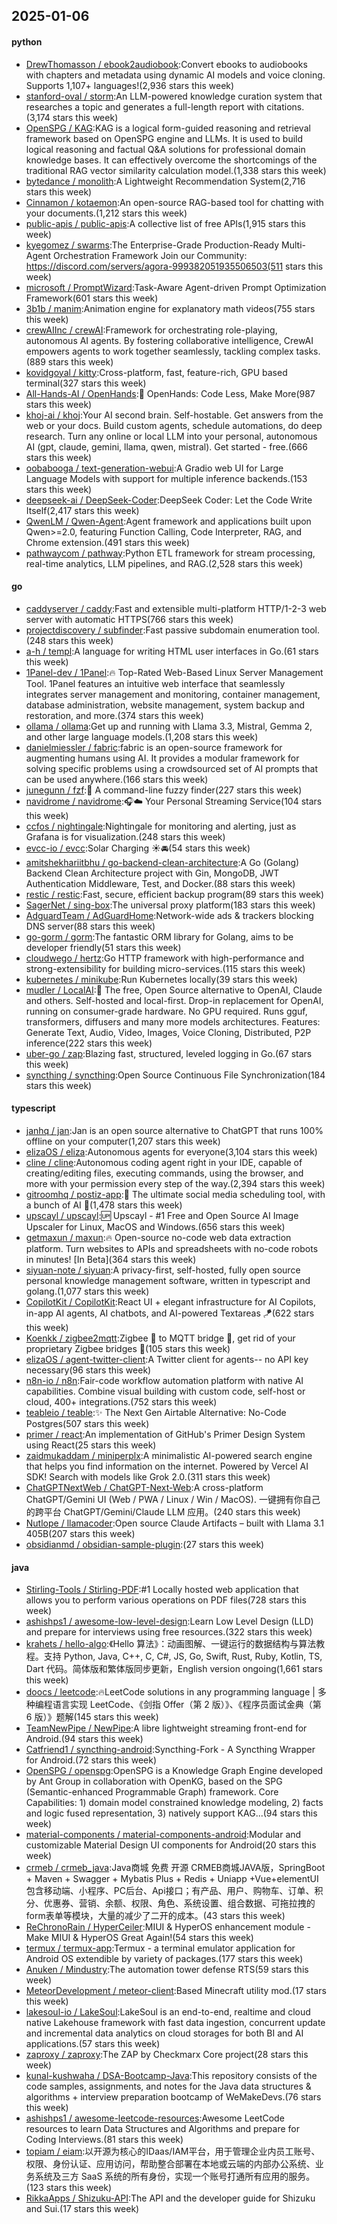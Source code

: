 ## 2025-01-06

#### python
* [DrewThomasson / ebook2audiobook](https://github.com/DrewThomasson/ebook2audiobook):Convert ebooks to audiobooks with chapters and metadata using dynamic AI models and voice cloning. Supports 1,107+ languages!(2,936 stars this week)
* [stanford-oval / storm](https://github.com/stanford-oval/storm):An LLM-powered knowledge curation system that researches a topic and generates a full-length report with citations.(3,174 stars this week)
* [OpenSPG / KAG](https://github.com/OpenSPG/KAG):KAG is a logical form-guided reasoning and retrieval framework based on OpenSPG engine and LLMs. It is used to build logical reasoning and factual Q&A solutions for professional domain knowledge bases. It can effectively overcome the shortcomings of the traditional RAG vector similarity calculation model.(1,338 stars this week)
* [bytedance / monolith](https://github.com/bytedance/monolith):A Lightweight Recommendation System(2,716 stars this week)
* [Cinnamon / kotaemon](https://github.com/Cinnamon/kotaemon):An open-source RAG-based tool for chatting with your documents.(1,212 stars this week)
* [public-apis / public-apis](https://github.com/public-apis/public-apis):A collective list of free APIs(1,915 stars this week)
* [kyegomez / swarms](https://github.com/kyegomez/swarms):The Enterprise-Grade Production-Ready Multi-Agent Orchestration Framework Join our Community: https://discord.com/servers/agora-999382051935506503(511 stars this week)
* [microsoft / PromptWizard](https://github.com/microsoft/PromptWizard):Task-Aware Agent-driven Prompt Optimization Framework(601 stars this week)
* [3b1b / manim](https://github.com/3b1b/manim):Animation engine for explanatory math videos(755 stars this week)
* [crewAIInc / crewAI](https://github.com/crewAIInc/crewAI):Framework for orchestrating role-playing, autonomous AI agents. By fostering collaborative intelligence, CrewAI empowers agents to work together seamlessly, tackling complex tasks.(889 stars this week)
* [kovidgoyal / kitty](https://github.com/kovidgoyal/kitty):Cross-platform, fast, feature-rich, GPU based terminal(327 stars this week)
* [All-Hands-AI / OpenHands](https://github.com/All-Hands-AI/OpenHands):🙌 OpenHands: Code Less, Make More(987 stars this week)
* [khoj-ai / khoj](https://github.com/khoj-ai/khoj):Your AI second brain. Self-hostable. Get answers from the web or your docs. Build custom agents, schedule automations, do deep research. Turn any online or local LLM into your personal, autonomous AI (gpt, claude, gemini, llama, qwen, mistral). Get started - free.(666 stars this week)
* [oobabooga / text-generation-webui](https://github.com/oobabooga/text-generation-webui):A Gradio web UI for Large Language Models with support for multiple inference backends.(153 stars this week)
* [deepseek-ai / DeepSeek-Coder](https://github.com/deepseek-ai/DeepSeek-Coder):DeepSeek Coder: Let the Code Write Itself(2,417 stars this week)
* [QwenLM / Qwen-Agent](https://github.com/QwenLM/Qwen-Agent):Agent framework and applications built upon Qwen>=2.0, featuring Function Calling, Code Interpreter, RAG, and Chrome extension.(491 stars this week)
* [pathwaycom / pathway](https://github.com/pathwaycom/pathway):Python ETL framework for stream processing, real-time analytics, LLM pipelines, and RAG.(2,528 stars this week)

#### go
* [caddyserver / caddy](https://github.com/caddyserver/caddy):Fast and extensible multi-platform HTTP/1-2-3 web server with automatic HTTPS(766 stars this week)
* [projectdiscovery / subfinder](https://github.com/projectdiscovery/subfinder):Fast passive subdomain enumeration tool.(248 stars this week)
* [a-h / templ](https://github.com/a-h/templ):A language for writing HTML user interfaces in Go.(61 stars this week)
* [1Panel-dev / 1Panel](https://github.com/1Panel-dev/1Panel):🔥 Top-Rated Web-Based Linux Server Management Tool. 1Panel features an intuitive web interface that seamlessly integrates server management and monitoring, container management, database administration, website management, system backup and restoration, and more.(374 stars this week)
* [ollama / ollama](https://github.com/ollama/ollama):Get up and running with Llama 3.3, Mistral, Gemma 2, and other large language models.(1,208 stars this week)
* [danielmiessler / fabric](https://github.com/danielmiessler/fabric):fabric is an open-source framework for augmenting humans using AI. It provides a modular framework for solving specific problems using a crowdsourced set of AI prompts that can be used anywhere.(166 stars this week)
* [junegunn / fzf](https://github.com/junegunn/fzf):🌸 A command-line fuzzy finder(227 stars this week)
* [navidrome / navidrome](https://github.com/navidrome/navidrome):🎧☁️ Your Personal Streaming Service(104 stars this week)
* [ccfos / nightingale](https://github.com/ccfos/nightingale):Nightingale for monitoring and alerting, just as Grafana is for visualization.(248 stars this week)
* [evcc-io / evcc](https://github.com/evcc-io/evcc):Solar Charging ☀️🚘(54 stars this week)
* [amitshekhariitbhu / go-backend-clean-architecture](https://github.com/amitshekhariitbhu/go-backend-clean-architecture):A Go (Golang) Backend Clean Architecture project with Gin, MongoDB, JWT Authentication Middleware, Test, and Docker.(88 stars this week)
* [restic / restic](https://github.com/restic/restic):Fast, secure, efficient backup program(89 stars this week)
* [SagerNet / sing-box](https://github.com/SagerNet/sing-box):The universal proxy platform(183 stars this week)
* [AdguardTeam / AdGuardHome](https://github.com/AdguardTeam/AdGuardHome):Network-wide ads & trackers blocking DNS server(88 stars this week)
* [go-gorm / gorm](https://github.com/go-gorm/gorm):The fantastic ORM library for Golang, aims to be developer friendly(51 stars this week)
* [cloudwego / hertz](https://github.com/cloudwego/hertz):Go HTTP framework with high-performance and strong-extensibility for building micro-services.(115 stars this week)
* [kubernetes / minikube](https://github.com/kubernetes/minikube):Run Kubernetes locally(39 stars this week)
* [mudler / LocalAI](https://github.com/mudler/LocalAI):🤖 The free, Open Source alternative to OpenAI, Claude and others. Self-hosted and local-first. Drop-in replacement for OpenAI, running on consumer-grade hardware. No GPU required. Runs gguf, transformers, diffusers and many more models architectures. Features: Generate Text, Audio, Video, Images, Voice Cloning, Distributed, P2P inference(222 stars this week)
* [uber-go / zap](https://github.com/uber-go/zap):Blazing fast, structured, leveled logging in Go.(67 stars this week)
* [syncthing / syncthing](https://github.com/syncthing/syncthing):Open Source Continuous File Synchronization(184 stars this week)

#### typescript
* [janhq / jan](https://github.com/janhq/jan):Jan is an open source alternative to ChatGPT that runs 100% offline on your computer(1,207 stars this week)
* [elizaOS / eliza](https://github.com/elizaOS/eliza):Autonomous agents for everyone(3,104 stars this week)
* [cline / cline](https://github.com/cline/cline):Autonomous coding agent right in your IDE, capable of creating/editing files, executing commands, using the browser, and more with your permission every step of the way.(2,394 stars this week)
* [gitroomhq / postiz-app](https://github.com/gitroomhq/postiz-app):📨 The ultimate social media scheduling tool, with a bunch of AI 🤖(1,478 stars this week)
* [upscayl / upscayl](https://github.com/upscayl/upscayl):🆙 Upscayl - #1 Free and Open Source AI Image Upscaler for Linux, MacOS and Windows.(656 stars this week)
* [getmaxun / maxun](https://github.com/getmaxun/maxun):🔥 Open-source no-code web data extraction platform. Turn websites to APIs and spreadsheets with no-code robots in minutes! [In Beta](364 stars this week)
* [siyuan-note / siyuan](https://github.com/siyuan-note/siyuan):A privacy-first, self-hosted, fully open source personal knowledge management software, written in typescript and golang.(1,077 stars this week)
* [CopilotKit / CopilotKit](https://github.com/CopilotKit/CopilotKit):React UI + elegant infrastructure for AI Copilots, in-app AI agents, AI chatbots, and AI-powered Textareas 🪁(622 stars this week)
* [Koenkk / zigbee2mqtt](https://github.com/Koenkk/zigbee2mqtt):Zigbee 🐝 to MQTT bridge 🌉, get rid of your proprietary Zigbee bridges 🔨(105 stars this week)
* [elizaOS / agent-twitter-client](https://github.com/elizaOS/agent-twitter-client):A Twitter client for agents-- no API key necessary(96 stars this week)
* [n8n-io / n8n](https://github.com/n8n-io/n8n):Fair-code workflow automation platform with native AI capabilities. Combine visual building with custom code, self-host or cloud, 400+ integrations.(752 stars this week)
* [teableio / teable](https://github.com/teableio/teable):✨ The Next Gen Airtable Alternative: No-Code Postgres(507 stars this week)
* [primer / react](https://github.com/primer/react):An implementation of GitHub's Primer Design System using React(25 stars this week)
* [zaidmukaddam / miniperplx](https://github.com/zaidmukaddam/miniperplx):A minimalistic AI-powered search engine that helps you find information on the internet. Powered by Vercel AI SDK! Search with models like Grok 2.0.(311 stars this week)
* [ChatGPTNextWeb / ChatGPT-Next-Web](https://github.com/ChatGPTNextWeb/ChatGPT-Next-Web):A cross-platform ChatGPT/Gemini UI (Web / PWA / Linux / Win / MacOS). 一键拥有你自己的跨平台 ChatGPT/Gemini/Claude LLM 应用。(240 stars this week)
* [Nutlope / llamacoder](https://github.com/Nutlope/llamacoder):Open source Claude Artifacts – built with Llama 3.1 405B(207 stars this week)
* [obsidianmd / obsidian-sample-plugin](https://github.com/obsidianmd/obsidian-sample-plugin):(27 stars this week)

#### java
* [Stirling-Tools / Stirling-PDF](https://github.com/Stirling-Tools/Stirling-PDF):#1 Locally hosted web application that allows you to perform various operations on PDF files(728 stars this week)
* [ashishps1 / awesome-low-level-design](https://github.com/ashishps1/awesome-low-level-design):Learn Low Level Design (LLD) and prepare for interviews using free resources.(322 stars this week)
* [krahets / hello-algo](https://github.com/krahets/hello-algo):《Hello 算法》：动画图解、一键运行的数据结构与算法教程。支持 Python, Java, C++, C, C#, JS, Go, Swift, Rust, Ruby, Kotlin, TS, Dart 代码。简体版和繁体版同步更新，English version ongoing(1,661 stars this week)
* [doocs / leetcode](https://github.com/doocs/leetcode):🔥LeetCode solutions in any programming language | 多种编程语言实现 LeetCode、《剑指 Offer（第 2 版）》、《程序员面试金典（第 6 版）》题解(145 stars this week)
* [TeamNewPipe / NewPipe](https://github.com/TeamNewPipe/NewPipe):A libre lightweight streaming front-end for Android.(94 stars this week)
* [Catfriend1 / syncthing-android](https://github.com/Catfriend1/syncthing-android):Syncthing-Fork - A Syncthing Wrapper for Android.(72 stars this week)
* [OpenSPG / openspg](https://github.com/OpenSPG/openspg):OpenSPG is a Knowledge Graph Engine developed by Ant Group in collaboration with OpenKG, based on the SPG (Semantic-enhanced Programmable Graph) framework. Core Capabilities: 1) domain model constrained knowledge modeling, 2) facts and logic fused representation, 3) natively support KAG...(94 stars this week)
* [material-components / material-components-android](https://github.com/material-components/material-components-android):Modular and customizable Material Design UI components for Android(20 stars this week)
* [crmeb / crmeb_java](https://github.com/crmeb/crmeb_java):Java商城 免费 开源 CRMEB商城JAVA版，SpringBoot + Maven + Swagger + Mybatis Plus + Redis + Uniapp +Vue+elementUI 包含移动端、小程序、PC后台、Api接口；有产品、用户、购物车、订单、积分、优惠券、营销、余额、权限、角色、系统设置、组合数据、可拖拉拽的form表单等模块，大量的减少了二开的成本。(43 stars this week)
* [ReChronoRain / HyperCeiler](https://github.com/ReChronoRain/HyperCeiler):MIUI & HyperOS enhancement module - Make MIUI & HyperOS Great Again!(54 stars this week)
* [termux / termux-app](https://github.com/termux/termux-app):Termux - a terminal emulator application for Android OS extendible by variety of packages.(177 stars this week)
* [Anuken / Mindustry](https://github.com/Anuken/Mindustry):The automation tower defense RTS(59 stars this week)
* [MeteorDevelopment / meteor-client](https://github.com/MeteorDevelopment/meteor-client):Based Minecraft utility mod.(17 stars this week)
* [lakesoul-io / LakeSoul](https://github.com/lakesoul-io/LakeSoul):LakeSoul is an end-to-end, realtime and cloud native Lakehouse framework with fast data ingestion, concurrent update and incremental data analytics on cloud storages for both BI and AI applications.(57 stars this week)
* [zaproxy / zaproxy](https://github.com/zaproxy/zaproxy):The ZAP by Checkmarx Core project(28 stars this week)
* [kunal-kushwaha / DSA-Bootcamp-Java](https://github.com/kunal-kushwaha/DSA-Bootcamp-Java):This repository consists of the code samples, assignments, and notes for the Java data structures & algorithms + interview preparation bootcamp of WeMakeDevs.(76 stars this week)
* [ashishps1 / awesome-leetcode-resources](https://github.com/ashishps1/awesome-leetcode-resources):Awesome LeetCode resources to learn Data Structures and Algorithms and prepare for Coding Interviews.(81 stars this week)
* [topiam / eiam](https://github.com/topiam/eiam):以开源为核心的IDaas/IAM平台，用于管理企业内员工账号、权限、身份认证、应用访问，帮助整合部署在本地或云端的内部办公系统、业务系统及三方 SaaS 系统的所有身份，实现一个账号打通所有应用的服务。(123 stars this week)
* [RikkaApps / Shizuku-API](https://github.com/RikkaApps/Shizuku-API):The API and the developer guide for Shizuku and Sui.(17 stars this week)
